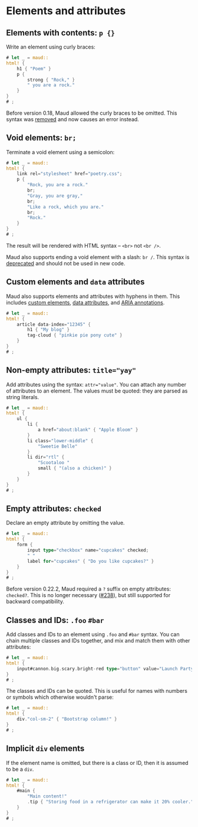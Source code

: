 # Elements and attributes

## Elements with contents: `p {}`

Write an element using curly braces:

```rust
# let _ = maud::
html! {
    h1 { "Poem" }
    p {
        strong { "Rock," }
        " you are a rock."
    }
}
# ;
```

Before version 0.18,
Maud allowed the curly braces to be omitted.
This syntax was [removed][#137]
and now causes an error instead.

[#137]: https://github.com/lambda-fairy/maud/pull/137

## Void elements: `br;`

Terminate a void element using a semicolon:

```rust
# let _ = maud::
html! {
    link rel="stylesheet" href="poetry.css";
    p {
        "Rock, you are a rock."
        br;
        "Gray, you are gray,"
        br;
        "Like a rock, which you are."
        br;
        "Rock."
    }
}
# ;
```

The result will be rendered with HTML syntax –
`<br>` not `<br />`.

Maud also supports ending a void element with a slash:
`br /`.
This syntax is [deprecated][#96]
and should not be used in new code.

[#96]: https://github.com/lambda-fairy/maud/pull/96

## Custom elements and `data` attributes

Maud also supports elements and attributes with hyphens in them.
This includes [custom elements], [data attributes], and [ARIA annotations].

```rust
# let _ = maud::
html! {
    article data-index="12345" {
        h1 { "My blog" }
        tag-cloud { "pinkie pie pony cute" }
    }
}
# ;
```

[custom elements]: https://developer.mozilla.org/en-US/docs/Web/Web_Components/Using_custom_elements
[data attributes]: https://css-tricks.com/a-complete-guide-to-data-attributes/
[ARIA annotations]: https://developer.mozilla.org/en-US/docs/Web/Accessibility/ARIA/Annotations

## Non-empty attributes: `title="yay"`

Add attributes using the syntax:
`attr="value"`.
You can attach any number of attributes to an element.
The values must be quoted:
they are parsed as string literals.

```rust
# let _ = maud::
html! {
    ul {
        li {
            a href="about:blank" { "Apple Bloom" }
        }
        li class="lower-middle" {
            "Sweetie Belle"
        }
        li dir="rtl" {
            "Scootaloo "
            small { "(also a chicken)" }
        }
    }
}
# ;
```

## Empty attributes: `checked`

Declare an empty attribute by omitting the value.

```rust
# let _ = maud::
html! {
    form {
        input type="checkbox" name="cupcakes" checked;
        " "
        label for="cupcakes" { "Do you like cupcakes?" }
    }
}
# ;
```

Before version 0.22.2,
Maud required a `?` suffix on empty attributes:
`checked?`.
This is no longer necessary ([#238]),
but still supported for backward compatibility.

[#238]: https://github.com/lambda-fairy/maud/pull/238

## Classes and IDs: `.foo` `#bar`

Add classes and IDs to an element
using `.foo` and `#bar` syntax.
You can chain multiple classes and IDs together,
and mix and match them with other attributes:

```rust
# let _ = maud::
html! {
    input#cannon.big.scary.bright-red type="button" value="Launch Party Cannon";
}
# ;
```

The classes and IDs can be quoted.
This is useful for names with numbers or symbols
which otherwise wouldn't parse:

```rust
# let _ = maud::
html! {
    div."col-sm-2" { "Bootstrap column!" }
}
# ;
```

## Implicit `div` elements

If the element name is omitted,
but there is a class or ID,
then it is assumed to be a `div`.

```rust
# let _ = maud::
html! {
    #main {
        "Main content!"
        .tip { "Storing food in a refrigerator can make it 20% cooler." }
    }
}
# ;
```
